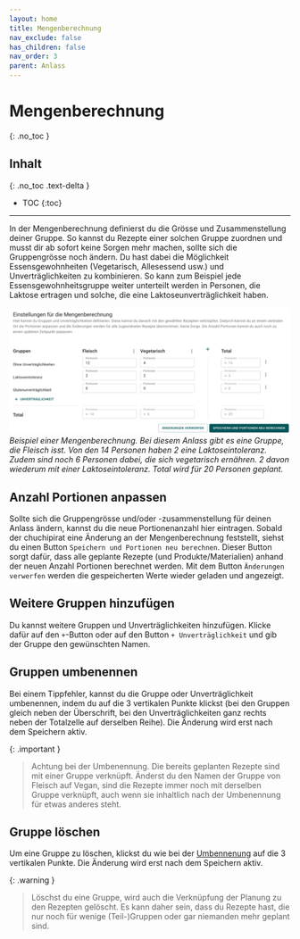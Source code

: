 ```yaml
---
layout: home
title: Mengenberechnung
nav_exclude: false
has_children: false
nav_order: 3
parent: Anlass
---
```

# Mengenberechnung
{: .no_toc }
## Inhalt
{: .no_toc .text-delta }

- TOC
{:toc}

---
In der Mengenberechnung definierst du die Grösse und Zusammenstellung deiner Gruppe. So kannst du Rezepte einer solchen Gruppe zuordnen und musst dir ab sofort keine Sorgen mehr machen, sollte sich die Gruppengrösse noch ändern. 
Du hast dabei die Möglichkeit Essensgewohnheiten (Vegetarisch, Allesessend usw.) und Unverträglichkeiten zu kombinieren. So kann zum Beispiel jede Essensgewohnheitsgruppe  weiter unterteilt werden in Personen, die Laktose ertragen und solche, die eine Laktoseunverträglichkeit haben. 


![Beispiel Mengenberechnung](https://github.com/chuchipirat/chuchipirat.github.io/blob/main/docs/event/_images/groupconfiguration_change_settings.png?raw=true)
_Beispiel einer Mengenberechnung. Bei diesem Anlass gibt es eine Gruppe, die Fleisch isst. Von den 14 Personen haben 2 eine Laktoseintoleranz. Zudem sind noch 6 Personen dabei, die sich vegetarisch ernähren. 2 davon wiederum mit einer Laktoseintoleranz. Total wird für 20 Personen geplant._
## Anzahl Portionen anpassen
Sollte sich die Gruppengrösse und/oder -zusammenstellung für deinen Anlass ändern, kannst du die neue Portionenanzahl hier eintragen. Sobald der chuchipirat eine Änderung an der Mengenberechnung feststellt, siehst du einen Button `Speichern und Portionen neu berechnen`. Dieser Button sorgt dafür, dass alle geplante Rezepte (und Produkte/Materialien) anhand der neuen Anzahl Portionen berechnet werden. Mit dem Button `Änderungen verwerfen` werden die gespeicherten Werte wieder geladen und angezeigt.

## Weitere Gruppen hinzufügen
Du kannst weitere Gruppen und Unverträglichkeiten hinzufügen. Klicke dafür auf den `+`-Button oder auf den Button `+ Unverträglichkeit` und gib der Gruppe den gewünschten Namen.

## Gruppen umbenennen
Bei einem Tippfehler, kannst du die Gruppe oder Unverträglichkeit umbenennen, indem du auf die 3 vertikalen Punkte klickst (bei den Gruppen gleich neben der Überschrift, bei den Unverträglichkeiten ganz rechts neben der Totalzelle auf derselben Reihe). Die Änderung wird erst nach dem Speichern aktiv.

{: .important }

> Achtung bei der Umbenennung. Die bereits geplanten Rezepte sind mit einer Gruppe verknüpft. Änderst du den Namen der Gruppe von Fleisch auf Vegan, sind die Rezepte immer noch mit derselben Gruppe verknüpft, auch wenn sie inhaltlich nach der Umbenennung für etwas anderes steht.

## Gruppe löschen
Um eine Gruppe zu löschen, klickst du wie bei der [Umbennenung](#gruppen-umbenennen) auf die 3 vertikalen Punkte. Die Änderung wird erst nach dem Speichern aktiv.

{: .warning }

> Löschst du eine Gruppe, wird auch die Verknüpfung der Planung zu den Rezepten gelöscht. Es kann daher sein, dass du Rezepte hast, die nur noch für wenige (Teil-)Gruppen oder gar niemanden mehr geplant sind.



  